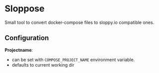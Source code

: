 # Sloppose

Small tool to convert docker-compose files to sloppy.io compatible ones.

## Configuration

**Projectname**:
* can be set with `COMPOSE_PROJECT_NAME` environment variable.
* defaults to current working dir
